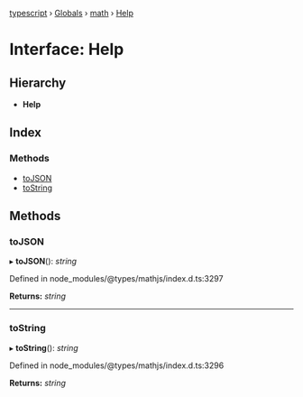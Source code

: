[typescript](../README.md) › [Globals](../globals.md) › [math](../modules/math.md) › [Help](math.help.md)

# Interface: Help

## Hierarchy

* **Help**

## Index

### Methods

* [toJSON](math.help.md#tojson)
* [toString](math.help.md#tostring)

## Methods

###  toJSON

▸ **toJSON**(): *string*

Defined in node_modules/@types/mathjs/index.d.ts:3297

**Returns:** *string*

___

###  toString

▸ **toString**(): *string*

Defined in node_modules/@types/mathjs/index.d.ts:3296

**Returns:** *string*
